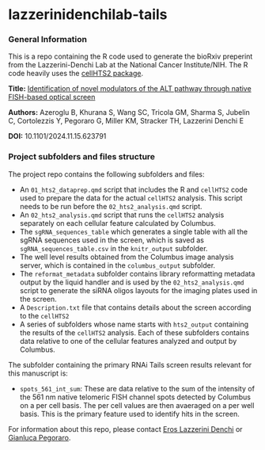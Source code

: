 # lazzerinidenchilab-tails
### General Information

This is a repo containing the R code used to generate the bioRxiv preperint from the Lazzerini-Denchi Lab at the National Cancer Institute/NIH. The R code heavily uses the [cellHTS2 package](https://bioconductor.riken.jp/packages/3.13/bioc/html/cellHTS2.html).

**Title:** [Identification of novel modulators of the ALT pathway through native FISH-based optical screen](http://biorxiv.org/lookup/doi/10.1101/2024.11.15.623791)

**Authors:** Azeroglu B, Khurana S, Wang SC, Tricola GM, Sharma S, Jubelin C, Cortolezzis Y, Pegoraro G, Miller KM, Stracker TH, Lazzerini Denchi E

**DOI:** 10.1101/2024.11.15.623791

### Project subfolders and files structure

The project repo contains the following subfolders and files:

- An `01_hts2_dataprep.qmd` script that includes the R and `cellHTS2` code used to prepare the data for the actual `cellHTS2` analysis. This script needs to be run before the `02_hts2_analysis.qmd` script.
- An `02_hts2_analysis.qmd` script that runs the `cellHTS2` analysis separately on each cellular feature calculated by Columbus.
- The `sgRNA_sequences_table` which generates a single table with all the sgRNA sequences used in the screen, which is saved as `sgRNA_sequences_table.csv` in the `knitr_output` subfolder.   
- The well level results obtained from the Columbus image analysis server, which is contained in the `columbus_output` subfolder. 
- The `reformat_metadata` subfolder contains library reformatting metadata output by the liquid handler and is used by the `02_hts2_analysis.qmd` script to generate the siRNA oligos layouts for the imaging plates used in the screen. 
- A `Description.txt` file that contains details about the screen according to the `cellHTS2`
- A series of subfolders whose name starts with `hts2_output` containing the results of the `cellHTS2` analysis. Each of these subfolders contains data relative to one of the cellular features analyzed and output by Columbus.

The subfolder containing the primary RNAi Tails screen results relevant for this manuscript is:

- `spots_561_int_sum`: These are data relative to the sum of the intensity of the 561 nm native telomeric FISH channel spots detected by Columbus on a per cell basis. The per cell values are then avaeraged on a per well basis. This is the primary feature used to identify hits in the screen.

For information about this repo, please contact [Eros Lazzerini Denchi](mailto:eros.lazzerinidenchi@nih.gov) or [Gianluca Pegoraro](mailto:gianluca.pegoraro@nih.gov).
